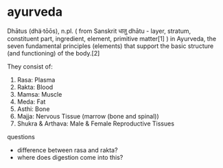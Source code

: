 # ayurveda

Dhātus (dhä·tōōs), n.pl. ( from Sanskrit धातु dhātu - layer, stratum, constituent part, ingredient, element, primitive matter[1] ) in Ayurveda, the seven fundamental principles (elements) that support the basic structure (and functioning) of the body.[2]

They consist of:

1. Rasa: Plasma
2. Rakta: Blood
3. Mamsa: Muscle
4. Meda: Fat
5. Asthi: Bone
6. Majja: Nervous Tissue (marrow (bone and spinal))
7. Shukra & Arthava: Male & Female Reproductive Tissues

questions 
- difference between rasa and rakta? 
- where does digestion come into this?

